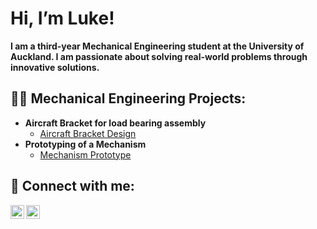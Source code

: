 # Hi, I’m Luke!
<b> I am a third-year Mechanical Engineering student at the University of Auckland. I am passionate about solving real-world problems through innovative solutions. </b>

<h2>👨‍💻 Mechanical Engineering Projects:</h2>


- <b> Aircraft Bracket for load bearing assembly </b>
  - [Aircraft Bracket Design](https://github.com/luke56140/aircraft-bracket-design)
- <b> Prototyping of a Mechanism </b>
  - [Mechanism Prototype](https://github.com/luke56140/mechanism-prototype) 



<h2> 🤳 Connect with me:</h2>

[<img align="left" alt="JoshMadakor | LinkedIn" width="22px" src="https://cdn.jsdelivr.net/npm/simple-icons@v3/icons/linkedin.svg" />][linkedin]
[<img align="left" alt="JoshMadakor | Instagram" width="22px" src="https://cdn.jsdelivr.net/npm/simple-icons@v3/icons/instagram.svg" />][instagram]

[instagram]: https://www.instagram.com/lukeblackburn5092/
[linkedin]: https://www.linkedin.com/in/luke-blackburn-b592a8371/

<!--
**joshmadakor1/joshmadakor1** is a ✨ _special_ ✨ repository because its `README.md` (this file) appears on your GitHub profile.

Here are some ideas to get you started:

- 🔭 I’m currently working on ...
- 🌱 I’m currently learning ...
- 👯 I’m looking to collaborate on ...
- 🤔 I’m looking for help with ...
- 💬 Ask me about ...
- 📫 How to reach me: ...
- 😄 Pronouns: ...
- ⚡ Fun fact: ...
-->
